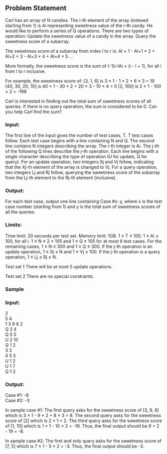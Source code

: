 ## Problem Statement

Carl has an array of N candies. The i-th element of the array (indexed starting from 1) is Ai representing sweetness value of the i-th candy. He would like to perform a series of Q operations. There are two types of operation:
Update the sweetness value of a candy in the array.
Query the sweetness score of a subarray.

The sweetness score of a subarray from index l to r is: Al × 1 - Al+1 × 2 + Al+2 × 3 - Al+3 × 4 + Al+4 × 5 ...

More formally, the sweetness score is the sum of (-1)i-lAi × (i - l + 1), for all i from l to r inclusive.

For example, the sweetness score of:
[3, 1, 6] is 3 × 1 - 1 × 2 + 6 × 3 = 19
[40, 30, 20, 10] is 40 × 1 - 30 × 2 + 20 × 3 - 10 × 4 = 0
[2, 100] is 2 × 1 - 100 × 2 = -198

Carl is interested in finding out the total sum of sweetness scores of all queries. If there is no query operation, the sum is considered to be 0. Can you help Carl find the sum?

### Input:
The first line of the input gives the number of test cases, T. T test cases follow. Each test case begins with a line containing N and Q. The second line contains N integers describing the array. The i-th integer is Ai. The j-th of the following Q lines describe the j-th operation. Each line begins with a single character describing the type of operation (U for update, Q for query).
For an update operation, two integers Xj and Vj follow, indicating that the Xj-th element of the array is changed to Vj.
For a query operation, two integers Lj and Rj follow, querying the sweetness score of the subarray from the Lj-th element to the Rj-th element (inclusive).

### Output:
For each test case, output one line containing Case #x: y, where x is the test case number (starting from 1) and y is the total sum of sweetness scores of all the queries.

### Limits:
Time limit: 20 seconds per test set.
Memory limit: 1GB.
1 ≤ T ≤ 100.
1 ≤ Ai ≤ 100, for all i.
1 ≤ N ≤ 2 × 105 and 1 ≤ Q ≤ 105 for at most 6 test cases.
For the remaining cases, 1 ≤ N ≤ 300 and 1 ≤ Q ≤ 300.
If the j-th operation is an update operation, 1 ≤ Xj ≤ N and 1 ≤ Vj ≤ 100.
If the j-th operation is a query operation, 1 ≤ Lj ≤ Rj ≤ N.

Test set 1
There will be at most 5 update operations.

Test set 2
There are no special constraints.

### Sample

### Input:
 
2\
5 4\
1 3 9 8 2\
Q 2 4\
Q 5 5\
U 2 10\
Q 1 2\
3 3\
4 5 5\
U 1 2\
U 1 7\
Q 1 2

### Output:
  
Case #1: -8\
Case #2: -3

  
In sample case #1:
The first query asks for the sweetness score of [3, 9, 8] which is 3 × 1 - 9 × 2 + 8 × 3 = 9.
The second query asks for the sweetness score of [2] which is 2 × 1 = 2.
The third query asks for the sweetness score of [1, 10] which is 1 × 1 - 10 × 2 = -19.
Thus, the final output should be 9 + 2 - 19 = -8.

In sample case #2:
The first and only query asks for the sweetness score of [7, 5] which is 7 × 1 - 5 × 2 = -3.
Thus, the final output should be -3.